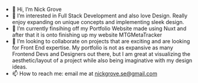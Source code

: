 - 👋 Hi, I’m Nick Grove
- 👀 I’m interested in Full Stack Development and also love Design. Really enjoy expanding on unique concepts and implementing sleek design.
- 🌱 I’m currently finsihing off my <a to="https://nickgrove.netlify.app/">Portfolio Website</a> made using Nuxt and after that it is onto finishing up my website <a to="https://nickgrove.netlify.app/projects/MTGMetaTracker">MTGMetaTracker</a> 
- 💞️ I’m looking to collaborate on projects that are exciting and are looking for Front End expertise. My portfolio is not as expansive as many Frontend Devs and Designers out there, but I am great at visualizing the aesthetic/layout of a project while also being imaginative with my design ideas.
- 📫 How to reach me: email me at nickgrove.se@gmail.com


<a>
<!---
NickGroveSE/NickGroveSE is a ✨ special ✨ repository because its `README.md` (this file) appears on your GitHub profile.
You can click the Preview link to take a look at your changes.
--->
